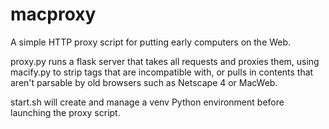 macproxy
========

A simple HTTP proxy script for putting early computers on the Web.

proxy.py runs a flask server that takes all requests and proxies them, using macify.py to strip tags that are incompatible with, or pulls in contents that aren't parsable by old browsers such as Netscape 4 or MacWeb.

start.sh will create and manage a venv Python environment before launching the proxy script.
